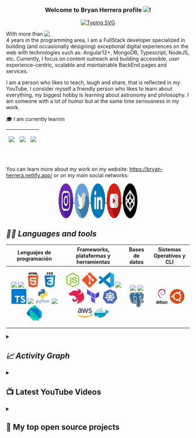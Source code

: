 <h3 align="center">
  Welcome to Bryan Herrera profile <img src="https://media.giphy.com/media/hvRJCLFzcasrR4ia7z/giphy.gif" width="28">!
</h3>
<p align="center">
<a href="https://git.io/typing-svg"><img src="https://readme-typing-svg.demolab.com?font=Fira+Code&duration=2500&pause=300&color=00D13B&center=true&vCenter=true&width=750&height=80&lines=I'm+a+FullSatck+Developer+%F0%9F%A7%A1;I'm+a+simple+human+passionate+about+programming+%F0%9F%92%BB;Always+learning+new+things" alt="Typing SVG" /></a>
</p>

<img align="right" src="https://github-readme-stats.vercel.app/api?username=Bryan-Herrera-DEV&show_icons=true&title_color=ffffff&icon_color=00d13b&text_color=9f9f9f&bg_color=000000&border_color=00d13b&include_all_commits=true"  width="400">

<p>With more than 4 years in the programming area, I am a FullStack developer specialized in building (and occasionally designing) exceptional digital experiences on the web with technologies such as: Angular12+, MongoDB, Typescript, NodeJS, etc. Currently, I focus on content outreach and building accessible, user experience-centric, scalable and maintainable BackEnd pages and services.</p>

<p>I am a person who likes to teach, laugh and share, that is reflected in my YouTube, I consider myself a friendly person who likes to learn about everything, my biggest hobby is learning about astronomy and philosophy. I am someone with a lot of humor but at the same time seriousness in my work.</p>
<div>
	<p>🎓︎ I am currently learnin</p>
	
	
| <p align="center"><img src="https://cdn.jsdelivr.net/gh/devicons/devicon/icons/react/react-original.svg" height='42px'/></p> | <p align="center"><img src="https://cdn.jsdelivr.net/gh/devicons/devicon/icons/nextjs/nextjs-original.svg" height='42px'/></p> | <p align="center"><img src="https://cdn.jsdelivr.net/gh/devicons/devicon/icons/amazonwebservices/amazonwebservices-original.svg" height='42px'/></p> |
|:---: | :---: | :---: |
	
</div>
<br>
<p>You can learn more about my work on my website: <a href="https://bryan-herrera.netlify.app/">https://bryan-herrera.netlify.app/</a> or on my main social networks:</p>

<p align="center">
	<a href="https://www.instagram.com/_bryan_herrera_dev_/" target="_blank">
	<img align="center" src="https://raw.githubusercontent.com/Bryan-Herrera-DEV/Bryan-Herrera-DEV/master/img/instagram.svg" width="40" height="95">
	</a>
	<a href="https://twitter.com/BryanHe52482198" target="_blank">
	<img align="center" src="https://raw.githubusercontent.com/Bryan-Herrera-DEV/Bryan-Herrera-DEV/master/img/twitter.svg" width="40" height="95">
	</a>
	<a href="https://www.linkedin.com/in/bryan-herrera-dev/" target="_blank">
	<img align="center" src="https://raw.githubusercontent.com/Bryan-Herrera-DEV/Bryan-Herrera-DEV/master/img/linkedin.svg" width="40" height="95">
	</a>
	<a href="https://www.youtube.com/channel/UCpqPMLwkeOwqC_eKJi0tumg" target="_blank">
	<img align="center" src="https://raw.githubusercontent.com/Bryan-Herrera-DEV/Bryan-Herrera-DEV/master/img/youtube.svg" width="40" height="95">
	</a>
	<a href="https://codepen.io/Bryanlolry/" target="_blank">
	<img align="center" src="https://raw.githubusercontent.com/Bryan-Herrera-DEV/Bryan-Herrera-DEV/master/img/codepen.svg" width="40" height="95">
	</a>
</p>

<h2 align='left'><i>👨‍💻 Languages and tools</i></h2>

| **Lenguajes de programación** | **Frameworks, plataformas y herramientas** | **Bases de datos** | **Sistemas Operativos y CLI** |
|:---: | :---: | :---: | :---:|
| <p align="center"><img src='https://github.com/abranhe/programming-languages-logos/blob/master/src/javascript/javascript.svg' height='42px'/> <img src='https://raw.githubusercontent.com/abrahamcalf/programming-languages-logos/30a0ecf99188be99a3c75a00efb5be61eca9c382/src/go/go.svg' height='42px'/> <img src='https://raw.githubusercontent.com/devicons/devicon/master/icons/html5/html5-original-wordmark.svg' height='42px'/> <img src='https://raw.githubusercontent.com/devicons/devicon/0d6c64dbbf311879f7d563bfc3ccf559f9ed111c/icons/css3/css3-original-wordmark.svg' height='42px'/> <img src='https://raw.githubusercontent.com/devicons/devicon/master/icons/typescript/typescript-original.svg' height='42px'/> <img src='https://github.com/prplx/svg-logos/blob/master/svg/sass.svg' height='42px'> <img src='https://raw.githubusercontent.com/devicons/devicon/master/icons/python/python-original-wordmark.svg' height='42px'> <img src='https://raw.githubusercontent.com/abranhe/programming-languages-logos/master/src/java/java.svg' height='42px'> <img src='https://raw.githubusercontent.com/devicons/devicon/master/icons/dart/dart-original.svg' height='42px'/></p>| <p align="center"> <img src='https://github.com/devicons/devicon/raw/master/icons/nodejs/nodejs-original.svg' height='42px'/> <img src='https://github.com/devicons/devicon/raw/master/icons/git/git-original.svg' height='42px'/> <img src='https://github.com/devicons/devicon/blob/master/icons/vscode/vscode-original.svg' height='42px'/> <img src='https://github.com/prplx/svg-logos/blob/master/svg/angular.svg' height='42px'/> <img src='https://github.com/devicons/devicon/raw/master/icons/nestjs/nestjs-plain.svg' height='42px'/> <img src='https://github.com/devicons/devicon/raw/master/icons/terraform/terraform-original.svg' height='42px'/> <img src='https://github.com/devicons/devicon/raw/master/icons/kubernetes/kubernetes-plain.svg' height='42px'/> <img src='https://github.com/devicons/devicon/blob/master/icons/amazonwebservices/amazonwebservices-original-wordmark.svg' height='42px'/> <img src='https://raw.githubusercontent.com/devicons/devicon/master/icons/docker/docker-plain.svg' height='42px'/> </p>| <p align="center"> <img src='https://www.vectorlogo.zone/logos/mongodb/mongodb-ar21.svg' height='42px'/> <img src='https://raw.githubusercontent.com/sammwyy/sammwyy/master/skills/mysql.png' height='42px'/> <img src='https://github.com/devicons/devicon/raw/master/icons/postgresql/postgresql-original.svg' height='42px'/> </p> | <p align="center"> <img src='https://raw.githubusercontent.com/devicons/devicon/9f4f5cdb393299a81125eb5127929ea7bfe42889/icons/debian/debian-original-wordmark.svg' height='42px'/><img src='https://github.com/devicons/devicon/raw/master/icons/ubuntu/ubuntu-plain.svg' height='42px'/> </p>|


<details> 
  <summary><h2 align='left'><i>📈 Activity Graph</i></h2></summary>
<p align="center">
<a href="https://github.com/Ashutosh00710/github-readme-activity-graph">
 <img src="https://github-readme-activity-graph.cyclic.app/graph?username=Bryan-Herrera-DEV&line=00d13b&theme=high-contrast&area=true&hide_border=true" width="100%">
</a>
</p>
<h3 align="center">
	<img align="center" src="http://github-readme-streak-stats.herokuapp.com/?user=Bryan-Herrera-DEV&hide_border=true&background=010101&currStreakNum=ffffff&dates=bdbdbd&sideLabels=ffffff&currStreakLabel=dedede&sideNums=ffffff&ring=00d13b&fire=00d13b" width="70%">
</h3>
</details>

<details> 
  <summary><h2>📺 Latest YouTube Videos</h2></summary>

  <!-- YouTube Cards - https://github.com/DenverCoder1/github-readme-youtube-cards -->

  <!-- prettier-ignore-start -->
  <!-- BEGIN YOUTUBE-CARDS -->
<a href="https://www.youtube.com/watch?v=dMJLcRY6WNw"><img src="https://ytcards.demolab.com/?id=dMJLcRY6WNw&title=LINKED+LIST+%28Primera+Parte%2C+Nodos%29+%7C+Algoritmos+y+estructuras+de+datos+con+TypeScript&lang=en&timestamp=1675642239&background_color=%230d1117&title_color=%23ffffff&stats_color=%23dedede&width=250&duration=2698" alt="LINKED LIST (Primera Parte, Nodos) | Algoritmos y estructuras de datos con TypeScript" title="LINKED LIST (Primera Parte, Nodos) | Algoritmos y estructuras de datos con TypeScript"></a>
<a href="https://www.youtube.com/watch?v=O15QndpLHGE"><img src="https://ytcards.demolab.com/?id=O15QndpLHGE&title=QUICK+SORT+explicado+desde+cero+con+TYPESCRIPT+%7C+Algoritmos+y+estructuras+de+datos+con+JS%2FTS&lang=en&timestamp=1674346895&background_color=%230d1117&title_color=%23ffffff&stats_color=%23dedede&width=250&duration=3322" alt="QUICK SORT explicado desde cero con TYPESCRIPT | Algoritmos y estructuras de datos con JS/TS" title="QUICK SORT explicado desde cero con TYPESCRIPT | Algoritmos y estructuras de datos con JS/TS"></a>
<a href="https://www.youtube.com/watch?v=2JS6t3R8gFQ"><img src="https://ytcards.demolab.com/?id=2JS6t3R8gFQ&title=CESAR+CIPHER+explicado+desde+cero+con+TYPESCRIPT+%7C+Algoritmos+y+estructuras+de+datos+con+JS%2FTS&lang=en&timestamp=1668431590&background_color=%230d1117&title_color=%23ffffff&stats_color=%23dedede&width=250&duration=3851" alt="CESAR CIPHER explicado desde cero con TYPESCRIPT | Algoritmos y estructuras de datos con JS/TS" title="CESAR CIPHER explicado desde cero con TYPESCRIPT | Algoritmos y estructuras de datos con JS/TS"></a>
<a href="https://www.youtube.com/watch?v=00pu8usw2Ho"><img src="https://ytcards.demolab.com/?id=00pu8usw2Ho&title=GNOME+SORT+explicado+desde+cero+con+TYPESCRIPT++%7C+Algoritmos+y+estructuras+de+datos+con+JS%2FTS&lang=en&timestamp=1667779807&background_color=%230d1117&title_color=%23ffffff&stats_color=%23dedede&width=250&duration=1710" alt="GNOME SORT explicado desde cero con TYPESCRIPT  | Algoritmos y estructuras de datos con JS/TS" title="GNOME SORT explicado desde cero con TYPESCRIPT  | Algoritmos y estructuras de datos con JS/TS"></a>
<a href="https://www.youtube.com/watch?v=GaCQZdAcT-U"><img src="https://ytcards.demolab.com/?id=GaCQZdAcT-U&title=Freedie+Mercury+CSS-ART+~+ASMR+Programming&lang=en&timestamp=1660096372&background_color=%230d1117&title_color=%23ffffff&stats_color=%23dedede&width=250&duration=1590" alt="Freedie Mercury CSS-ART ~ ASMR Programming" title="Freedie Mercury CSS-ART ~ ASMR Programming"></a>
<a href="https://www.youtube.com/watch?v=f-AUTQpV-Rs"><img src="https://ytcards.demolab.com/?id=f-AUTQpV-Rs&title=Programando+Juego+WorAssociation+%28Desaf%C3%ADo+B%C3%A1sico%29~+HTML%2C+SCSS%2C+JS&lang=en&timestamp=1659888547&background_color=%230d1117&title_color=%23ffffff&stats_color=%23dedede&width=250&duration=2894" alt="Programando Juego WorAssociation (Desafío Básico)~ HTML, SCSS, JS" title="Programando Juego WorAssociation (Desafío Básico)~ HTML, SCSS, JS"></a>
<!-- END YOUTUBE-CARDS -->
  <!-- prettier-ignore-end -->
  
</details>

<details> 
  <summary><h2 align="left">📘 My top open source projects</h2></summary>

<p align="center">
	<a href="https://github.com/Bryan-Herrera-DEV/typescript-ddd-boilerplate">
		<img src="https://denvercoder1-github-readme-stats.vercel.app/api/pin/?username=Bryan-Herrera-DEV&repo=typescript-ddd-boilerplate&bg_color=010101&title_color=00D13B&hide_border=true&icon_color=00D13B&show_icons=true&text_color=ffffff">
	</a>
	<a href="https://github.com/Bryan-Herrera-DEV/Python-Mp3Mp4-Downloader">
		<img src="https://denvercoder1-github-readme-stats.vercel.app/api/pin/?username=Bryan-Herrera-DEV&repo=Python-Mp3Mp4-Downloader&bg_color=010101&title_color=00D13B&hide_border=true&icon_color=00D13B&show_icons=true&text_color=ffffff">
	</a>
	<a href="https://github.com/Bryan-Herrera-DEV/Guia-de-seguridad-en-servidores">
		<img src="https://denvercoder1-github-readme-stats.vercel.app/api/pin/?username=Bryan-Herrera-DEV&repo=Guia-de-seguridad-en-servidores&bg_color=010101&title_color=00D13B&hide_border=true&icon_color=00D13B&show_icons=true&text_color=ffffff">
	</a>
	<a href="https://github.com/Bryan-Herrera-DEV/DDoSMitigatio-DTool">
		<img src="https://denvercoder1-github-readme-stats.vercel.app/api/pin/?username=Bryan-Herrera-DEV&repo=DDoSMitigatio-DTool&bg_color=010101&title_color=00D13B&hide_border=true&icon_color=00D13B&show_icons=true&text_color=ffffff">
	</a>
	<a href="https://github.com/Bryan-Herrera-DEV/Angular-Password-Generator">
		<img src="https://denvercoder1-github-readme-stats.vercel.app/api/pin/?username=Bryan-Herrera-DEV&repo=Angular-Password-Generator&bg_color=010101&title_color=00D13B&hide_border=true&icon_color=00D13B&show_icons=true&text_color=ffffff">
	</a>
	<a href="https://github.com/Bryan-Herrera-DEV/Github-Profile-View-With-Charts">
		<img src="https://denvercoder1-github-readme-stats.vercel.app/api/pin/?username=Bryan-Herrera-DEV&repo=Github-Profile-View-With-Charts&bg_color=010101&title_color=00D13B&hide_border=true&icon_color=00D13B&show_icons=true&text_color=ffffff">
	</a>
	<a href="https://github.com/Bryan-Herrera-DEV/status-for-my-web-pages">
		<img src="https://denvercoder1-github-readme-stats.vercel.app/api/pin/?username=Bryan-Herrera-DEV&repo=status-for-my-web-pages&bg_color=010101&title_color=00D13B&hide_border=true&icon_color=00D13B&show_icons=true&text_color=ffffff">
	</a>
	<a href="https://github.com/Bryan-Herrera-DEV/webpack-skeleton">
		<img src="https://denvercoder1-github-readme-stats.vercel.app/api/pin/?username=Bryan-Herrera-DEV&repo=webpack-skeleton&bg_color=010101&title_color=00D13B&hide_border=true&icon_color=00D13B&show_icons=true&text_color=ffffff">
	</a>
	<a href="https://github.com/Bryan-Herrera-DEV/Angular-Maps">
		<img src="https://denvercoder1-github-readme-stats.vercel.app/api/pin/?username=Bryan-Herrera-DEV&repo=Angular-Maps&bg_color=010101&title_color=00D13B&hide_border=true&icon_color=00D13B&show_icons=true&text_color=ffffff">
	</a>
	<a href="https://github.com/Bryan-Herrera-DEV/TradingWithSockets">
		<img src="https://denvercoder1-github-readme-stats.vercel.app/api/pin/?username=Bryan-Herrera-DEV&repo=TradingWithSockets&bg_color=010101&title_color=00D13B&hide_border=true&icon_color=00D13B&show_icons=true&text_color=ffffff">
	</a>
	<a href="https://github.com/Bryan-Herrera-DEV/pokemon-wiki">
		<img src="https://denvercoder1-github-readme-stats.vercel.app/api/pin/?username=Bryan-Herrera-DEV&repo=pokemon-wiki&bg_color=010101&title_color=00D13B&hide_border=true&icon_color=00D13B&show_icons=true&text_color=ffffff">
	</a>
</p>
</details>

